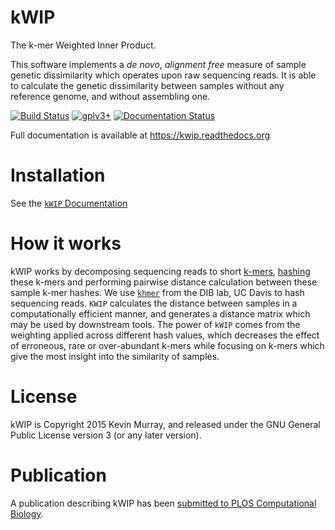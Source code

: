 kWIP
====

The k-mer Weighted Inner Product.

This software implements a *de novo*, *alignment free* measure of sample
genetic dissimilarity which operates upon raw sequencing reads. It is able to
calculate the genetic dissimilarity between samples without any reference
genome, and without assembling one.

[![Build Status](https://travis-ci.org/kdmurray91/kWIP.svg?branch=master)](https://travis-ci.org/kdmurray91/kWIP)
[![gplv3+](https://img.shields.io/badge/license-GPLv3-blue.svg)](https://www.gnu.org/licenses/gpl.html)
[![Documentation Status](https://readthedocs.org/projects/kwip/badge/?version=latest)](https://kwip.readthedocs.org)

Full documentation is available at https://kwip.readthedocs.org


Installation
============

See the [``kWIP``
Documentation](http://kwip.readthedocs.org/en/latest/installation.html)

How it works
============

kWIP works by decomposing sequencing reads to short
[k-mers](https://en.wikipedia.org/wiki/K-mer),
[hashing](https://en.wikipedia.org/wiki/Hash_function) these k-mers and
performing pairwise distance calculation between these sample k-mer hashes. We
use [`khmer`](https://github.com/dib-lab/khmer) from the DIB lab, UC Davis to
hash sequencing reads. `KWIP` calculates the distance between samples in a
computationally efficient manner, and generates a distance matrix which may be
used by downstream tools. The power of `kWIP` comes from the weighting applied
across different hash values, which decreases the effect of erroneous, rare or
over-abundant k-mers while focusing on k-mers which give the most insight into
the similarity of samples.


License
=======

kWIP is Copyright 2015 Kevin Murray, and released under the GNU General Public
License version 3 (or any later version).

Publication
===========

A publication describing kWIP has been [submitted to
PLOS Computational Biology](http://biorxiv.org/content/early/2016/10/04/075481).
